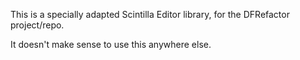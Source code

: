 This is a specially adapted Scintilla Editor library, for the DFRefactor project/repo.

It doesn't make sense to use this anywhere else.

